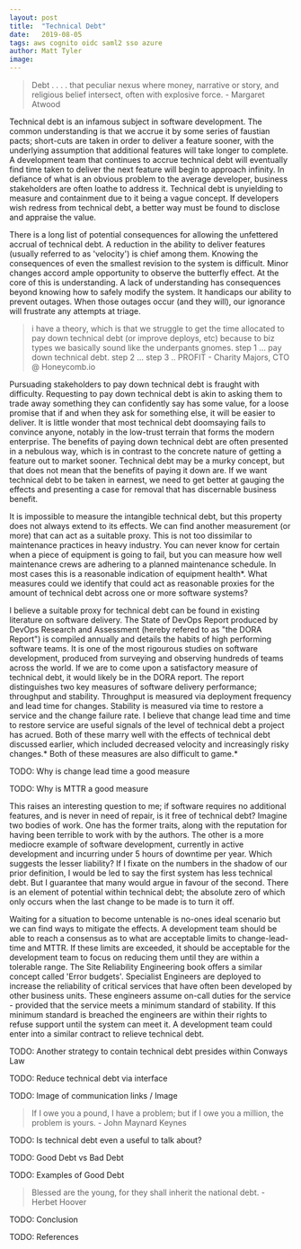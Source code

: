 ```yaml
---
layout: post
title:  "Technical Debt"
date:   2019-08-05
tags: aws cognito oidc saml2 sso azure
author: Matt Tyler
image:
---
```


> Debt . . . . that peculiar nexus where money, narrative or story, and religious belief intersect, often with explosive force. - Margaret Atwood

Technical debt is an infamous subject in software development. The common understanding is that we accrue it by some series of faustian pacts; short-cuts are taken in order to deliver a feature sooner, with the underlying assumption that additional features will take longer to complete. A development team that continues to accrue technical debt will eventually find time taken to deliver the next feature will begin to approach infinity. In defiance of what is an obvious problem to the average developer, business stakeholders are often loathe to address it. Technical debt is unyielding to measure and containment due to it being a vague concept. If developers wish redress from technical debt, a better way must be found to disclose and appraise the value.

There is a long list of potential consequences for allowing the unfettered accrual of technical debt. A reduction in the ability to deliver features (usually referred to as 'velocity') is chief among them. Knowing the consequences of even the smallest revision to the system is difficult. Minor changes accord ample opportunity to observe the butterfly effect. At the core of this is understanding. A lack of understanding has consequences beyond knowing how to safely modify the system. It handicaps our ability to prevent outages. When those outages occur (and they will), our ignorance will frustrate any attempts at triage.

> i have a theory, which is that we struggle to get the time allocated to pay down technical debt (or improve deploys, etc) because to biz types we basically sound like the underpants gnomes. step 1 ... pay down technical debt. step 2 ... step 3 .. PROFIT - Charity Majors, CTO @ Honeycomb.io

Pursuading stakeholders to pay down technical debt is fraught with difficulty. Requesting to pay down technical debt is akin to asking them to trade away something they can confidently say has some value, for a loose promise that if and when they ask for something else, it will be easier to deliver. It is little wonder that most technical debt doomsaying fails to convince anyone, notably in the low-trust terrain that forms the modern enterprise. The benefits of paying down technical debt are often presented in a nebulous way, which is in contrast to the concrete nature of getting a feature out to market sooner. Technical debt may be a murky concept, but that does not mean that the benefits of paying it down are. If we want technical debt to be taken in earnest, we need to get better at gauging the effects and presenting a case for removal that has discernable business benefit.

It is impossible to measure the intangible technical debt, but this property does not always extend to its effects. We can find another measurement (or more) that can act as a suitable proxy. This is not too dissimilar to maintenance practices in heavy industry. You can never know for certain when a piece of equipment is going to fail, but you can measure how well maintenance crews are adhering to a planned maintenance schedule. In most cases this is a reasonable indication of equipment health*. What measures could we identify that could act as reasonable proxies for the amount of technical debt across one or more software systems?

I believe a suitable proxy for technical debt can be found in existing literature on software delivery. The State of DevOps Report produced by DevOps Research and Assessment (hereby refered to as "the DORA Report") is compiled annually and details the habits of high performing software teams. It is one of the most rigourous studies on software development, produced from surveying and observing hundreds of teams across the world. If we are to come upon a satisfactory measure of technical debt, it would likely be in the DORA report. The report distinguishes two key measures of software delivery performance; throughput and stability. Throughput is measured via deployment frequency and lead time for changes. Stability is measured via time to restore a service and the change failure rate. I believe that change lead time and time to restore service are useful signals of the level of technical debt a project has acrued. Both of these marry well with the effects of technical debt discussed earlier, which included decreased velocity and increasingly risky changes.* Both of these measures are also difficult to game.*

TODO: Why is change lead time a good measure

TODO: Why is MTTR a good measure

This raises an interesting question to me; if software requires no additional features, and is never in need of repair, is it free of technical debt? Imagine two bodies of work. One has the former traits, along with the reputation for having been terrible to work with by the authors. The other is a more mediocre example of software development, currently in active development and incurring under 5 hours of downtime per year. Which suggests the lesser liability? If I fixate on the numbers in the shadow of our prior definition, I would be led to say the first system has less technical debt. But I guarantee that many would argue in favour of the second. There is an element of potential within technical debt; the absolute zero of which only occurs when the last change to be made is to turn it off.

Waiting for a situation to become untenable is no-ones ideal scenario but we can find ways to mitigate the effects. A development team should be able to reach a consensus as to what are acceptable limits to change-lead-time and MTTR. If these limits are exceeded, it should be acceptable for the development team to focus on reducing them until they are within a tolerable range. The Site Reliability Engineering book offers a similar concept called 'Error budgets'. Specialist Engineers are deployed to increase the reliability of critical services that have often been developed by other business units. These engineers assume on-call duties for the service - provided that the service meets a minimum standard of stability. If this minimum standard is breached the engineers are within their rights to refuse support until the system can meet it. A development team could enter into a similar contract to relieve technical debt.

TODO: Another strategy to contain technical debt presides within Conways Law

TODO: Reduce technical debt via interface

TODO: Image of communication links / Image

> If I owe you a pound, I have a problem; but if I owe you a million, the problem is yours. - John Maynard Keynes

TODO: Is technical debt even a useful to talk about?

TODO: Good Debt vs Bad Debt

TODO: Examples of Good Debt

> Blessed are the young, for they shall inherit the national debt. - Herbet Hoover

TODO: Conclusion


TODO: References